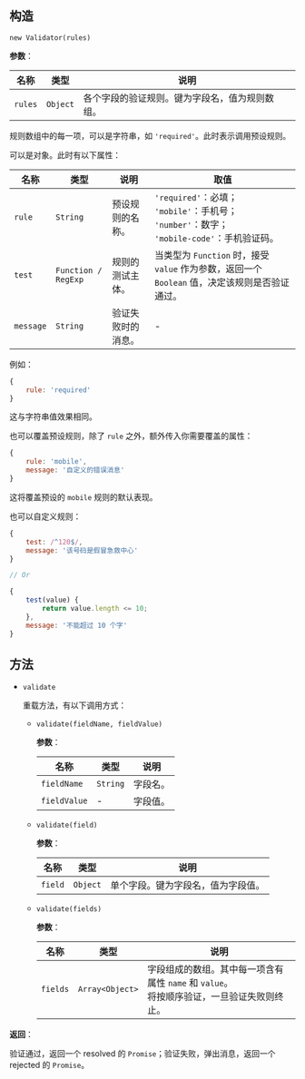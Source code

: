 ## 构造

`new Validator(rules)`

**参数**：

| 名称		| 类型		| 说明										|
| ---		| ---		| ---										|
| `rules`	| `Object`	| 各个字段的验证规则。键为字段名，值为规则数组。	|

规则数组中的每一项，可以是字符串，如 `'required'`。此时表示调用预设规则。

可以是对象。此时有以下属性：

| 名称		| 类型					| 说明				| 取值																								|
| ---		| ---					| ---				| ---																								|
| `rule`	| `String`				| 预设规则的名称。	| `'required'`：必填；<br>`'mobile'`：手机号；<br>`'number'`：数字；<br>`'mobile-code'`：手机验证码。	|
| `test`	| `Function / RegExp`	| 规则的测试主体。	| 当类型为 `Function` 时，接受 `value` 作为参数，返回一个 `Boolean` 值，决定该规则是否验证通过。			|
| `message`	| `String`				| 验证失败时的消息。	| -																									|

例如：

```js
{
	rule: 'required'
}
```

这与字符串值效果相同。

也可以覆盖预设规则，除了 `rule` 之外，额外传入你需要覆盖的属性：

```js
{
	rule: 'mobile',
	message: '自定义的错误消息'
}
```

这将覆盖预设的 `mobile` 规则的默认表现。

也可以自定义规则：

```js
{
	test: /^120$/,
	message: '该号码是假冒急救中心'
}

// Or

{
	test(value) {
		return value.length <= 10;
	},
	message: '不能超过 10 个字'
}
```

## 方法

-	`validate`

	重载方法，有以下调用方式：

	-	`validate(fieldName, fieldValue)`

		**参数**：

		| 名称			| 类型		| 说明		|
		| ---			| ---		| ---		|
		| `fieldName`	| `String`	| 字段名。	|
		| `fieldValue`	| -			| 字段值。	|

	-	`validate(field)`

		**参数**：

		| 名称		| 类型		| 说明								|
		| ---		| ---		| ---								|
		| `field`	| `Object`	| 单个字段。键为字段名，值为字段值。	|

	-	`validate(fields)`

		**参数**：

		| 名称		| 类型				| 说明																					|
		| ---		| ---				| ---																					|
		| `fields`	| `Array<Object>`	| 字段组成的数组。其中每一项含有属性 `name` 和 `value`。<br>将按顺序验证，一旦验证失败则终止。	|

  **返回**：

  验证通过，返回一个 resolved 的 `Promise`；验证失败，弹出消息，返回一个 rejected 的 `Promise`。